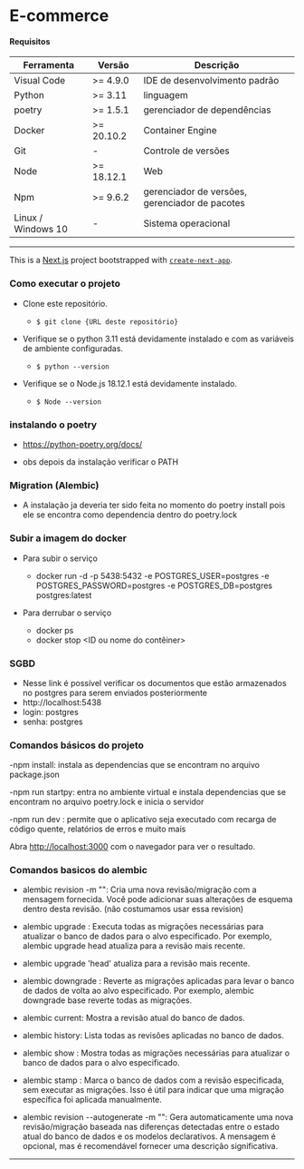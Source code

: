 # E-commerce

#### Requisitos

| Ferramenta        | Versão     | Descrição                                             |
|-------------------|------------|-------------------------------------------------------|
| Visual Code       | >= 4.9.0   | IDE de desenvolvimento padrão                         |
| Python            | >= 3.11    | linguagem                                             |
| poetry            | >= 1.5.1   | gerenciador de dependências                           |
| Docker            | >= 20.10.2 | Container Engine                                      |
| Git               | -          | Controle de versões                                   |
| Node              | >= 18.12.1 | Web                                                   |
| Npm               | >= 9.6.2   | gerenciador de versões, gerenciador de pacotes        |
| Linux / Windows 10| -          | Sistema operacional                                   |

<hr />

This is a [Next.js](https://nextjs.org/) project bootstrapped with [`create-next-app`](https://github.com/vercel/next.js/tree/canary/packages/create-next-app).

### Como executar o projeto

- Clone este repositório.
  - `$ git clone {URL deste repositório} `
- Verifique se o python 3.11 está devidamente instalado e com as variáveis de ambiente configuradas.

  - `$ python --version`

- Verifique se o Node.js 18.12.1 está devidamente instalado.

  - `$ Node --version`

### instalando o poetry 

- https://python-poetry.org/docs/ 

- obs depois da instalação verificar o PATH

### Migration (Alembic)
- A instalação ja deveria ter sido feita no momento do poetry install pois ele se encontra como dependencia dentro do poetry.lock

### Subir a imagem do docker
- Para subir o serviço
  - docker run -d -p 5438:5432 -e POSTGRES_USER=postgres -e POSTGRES_PASSWORD=postgres -e POSTGRES_DB=postgres postgres:latest
  
- Para derrubar o serviço
  - docker ps
  - docker stop <ID ou nome do contêiner>

### SGBD
- Nesse link é possível verificar os documentos que estão armazenados no postgres para serem enviados posteriormente
- http://localhost:5438
- login: postgres
- senha: postgres

### Comandos básicos do projeto

  -npm install: instala as dependencias que se encontram no arquivo package.json

  -npm run startpy: entra no ambiente virtual e instala dependencias que se encontram no arquivo poetry.lock e inicia o servidor

  -npm run dev :  permite que o aplicativo seja executado com recarga de código quente, relatórios de erros e muito mais

  Abra [http://localhost:3000](http://localhost:3000) com o navegador para ver o resultado.


### Comandos basicos do alembic
- alembic revision -m "<mensagem>": Cria uma nova revisão/migração com a mensagem fornecida. Você pode adicionar suas alterações de esquema dentro desta revisão. (não costumamos usar essa revision)

- alembic upgrade <target>: Executa todas as migrações necessárias para atualizar o banco de dados para o alvo especificado. Por exemplo, alembic upgrade head atualiza para a revisão mais recente.

- alembic upgrade 'head' atualiza para a revisão mais recente.

- alembic downgrade <target>: Reverte as migrações aplicadas para levar o banco de dados de volta ao alvo especificado. Por exemplo, alembic downgrade base reverte todas as migrações.

- alembic current: Mostra a revisão atual do banco de dados.

- alembic history: Lista todas as revisões aplicadas no banco de dados.

- alembic show <target>: Mostra todas as migrações necessárias para atualizar o banco de dados para o alvo especificado.

- alembic stamp <target>: Marca o banco de dados com a revisão especificada, sem executar as migrações. Isso é útil para indicar que uma migração específica foi aplicada manualmente.

- alembic revision --autogenerate -m "<mensagem>": Gera automaticamente uma nova revisão/migração baseada nas diferenças detectadas entre o estado atual do banco de dados e os modelos declarativos. A mensagem é opcional, mas é recomendável fornecer uma descrição significativa.

<hr />

